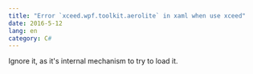 ```yaml
---
title: "Error `xceed.wpf.toolkit.aerolite` in xaml when use xceed"
date: 2016-5-12
lang: en
category: C#
---
```


Ignore it, as it's internal mechanism to try to load it.

